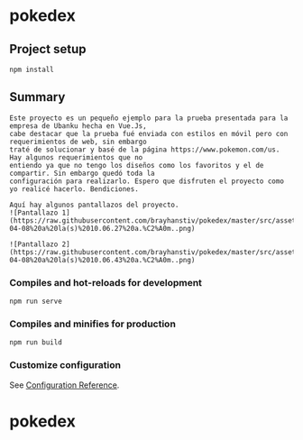 # pokedex

## Project setup
```
npm install
```

## Summary
```
Este proyecto es un pequeño ejemplo para la prueba presentada para la empresa de Ubanku hecha en Vue.Js,
cabe destacar que la prueba fué enviada con estilos en móvil pero con requerimientos de web, sin embargo 
traté de solucionar y basé de la página https://www.pokemon.com/us. Hay algunos requerimientos que no 
entiendo ya que no tengo los diseños como los favoritos y el de compartir. Sin embargo quedó toda la 
configuración para realizarlo. Espero que disfruten el proyecto como yo realicé hacerlo. Bendiciones.

Aquí hay algunos pantallazos del proyecto.
![Pantallazo 1](https://raw.githubusercontent.com/brayhanstiv/pokedex/master/src/assets/img/Captura%20de%20Pantalla%202022-04-08%20a%20la(s)%2010.06.27%20a.%C2%A0m..png)

![Pantallazo 2](https://raw.githubusercontent.com/brayhanstiv/pokedex/master/src/assets/img/Captura%20de%20Pantalla%202022-04-08%20a%20la(s)%2010.06.43%20a.%C2%A0m..png)
```

### Compiles and hot-reloads for development
```
npm run serve
```

### Compiles and minifies for production
```
npm run build
```

### Customize configuration
See [Configuration Reference](https://cli.vuejs.org/config/).
# pokedex
